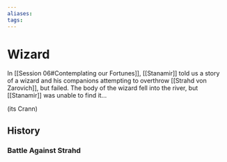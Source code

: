 ```yaml
---
aliases: 
tags: 
---
```


# Wizard

In [[Session 06#Contemplating our Fortunes]], [[Stanamir]] told us a story of a wizard and his companions attempting to overthrow [[Strahd von Zarovich]], but failed.  The body of the wizard fell into the river, but [[Stanamir]] was unable to find it... 

(its Crann)


## History

### Battle Against Strahd

